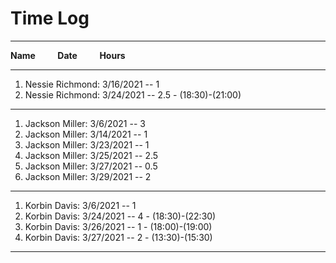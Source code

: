 # Time Log
____________________________________

**Name** &nbsp; &nbsp; &nbsp; &nbsp; **Date** &nbsp; &nbsp; &nbsp; &nbsp; **Hours**
____________________________________

1. Nessie Richmond: 3/16/2021 -- 1
2. Nessie Richmond: 3/24/2021 -- 2.5 - (18:30)-(21:00)

-----------------------------------

1. Jackson Miller: 3/6/2021 -- 3
2. Jackson Miller: 3/14/2021 -- 1
3. Jackson Miller: 3/23/2021 -- 1
4. Jackson Miller: 3/25/2021 -- 2.5
5. Jackson Miller: 3/27/2021 -- 0.5
6. Jackson Miller: 3/29/2021 -- 2

----------------------------------

1. Korbin Davis: 3/6/2021 -- 1
2. Korbin Davis: 3/24/2021 -- 4 - (18:30)-(22:30)
3. Korbin Davis: 3/26/2021 -- 1 - (18:00)-(19:00)
4. Korbin Davis: 3/27/2021 -- 2 - (13:30)-(15:30)

----------------------------------
